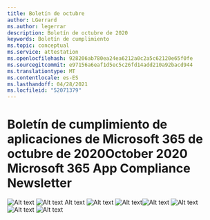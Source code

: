 ```yaml
---
title: Boletín de octubre
author: LGerrard
ms.author: legerrar
description: Boletín de octubre de 2020
keywords: Boletín de cumplimiento
ms.topic: conceptual
ms.service: attestation
ms.openlocfilehash: 928206ab780ea24ea6212a0c2a5c62120e65f0fe
ms.sourcegitcommit: e97156a6eaf1d5ec5c26fd14add210a92bacd944
ms.translationtype: MT
ms.contentlocale: es-ES
ms.lasthandoff: 04/28/2021
ms.locfileid: "52071379"
---
```

# <a name="october-2020-microsoft-365-app-compliance-newsletter"></a><span data-ttu-id="a5aca-104">Boletín de cumplimiento de aplicaciones de Microsoft 365 de octubre de 2020</span><span class="sxs-lookup"><span data-stu-id="a5aca-104">October 2020 Microsoft 365 App Compliance Newsletter</span></span>

<span data-ttu-id="a5aca-105">![Alt text ](../media/Oct_SS1_New.png)
 ![ Alt text Alt text ](../media/Oct_SS2.PNG)
 ![ Alt text ](../media/Oct_SS3.PNG)
 ![ Alt text](../media/Oct_SS4.PNG)</span><span class="sxs-lookup"><span data-stu-id="a5aca-105">![Alt text](../media/Oct_SS1_New.png)
![Alt text](../media/Oct_SS2.PNG)
![Alt text](../media/Oct_SS3.PNG)
![Alt text](../media/Oct_SS4.PNG)</span></span>

